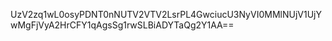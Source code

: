 <mxfile host="app.diagrams.net" modified="2022-05-21T17:42:15.094Z" agent="5.0 (Windows NT 10.0; Win64; x64) AppleWebKit/537.36 (KHTML, like Gecko) Chrome/101.0.4951.64 Safari/537.36 Edg/101.0.1210.53" version="18.0.3" etag="2BgpGXT7UhCIYNQoyk9O" type="github"><diagram id="sTlLe2i4E3X8Cb9n81rx">UzV2zq1wL0osyPDNT0nNUTV2VTV2LsrPL4GwciucU3NyVI0MMlNUjV1UjYwMgFjVyA2HrCFY1qAgsSg1rwSLBiADYTaQg2Y1AA==</diagram></mxfile>
